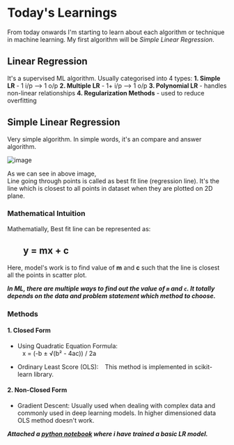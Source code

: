 # Today's Learnings
From today onwards I'm starting to learn about each algorithm or technique in machine learning. My first algorithm will be *Simple Linear Regression*.

## Linear Regression
It's a supervised ML algorithm. Usually categorised into 4 types:
**1. Simple LR** - 1 i/p --> 1 o/p
**2. Multiple LR** - 1+ i/p --> 1 o/p
**3. Polynomial LR** - handles non-linear relationships
**4. Regularization Methods** - used to reduce overfitting


## Simple Linear Regression
Very simple algorithm. In simple words, it's an compare and answer algorithm.

![image](https://github.com/user-attachments/assets/11be0b8d-6c61-4707-9846-4cbdd1c17329)

As we can see in above image,   
    Line going through points is called as best fit line (regression line). It's the line which is closest to all points in dataset when they are plotted on 2D plane.

### Mathematical Intuition
Mathematially, Best fit line can be represented as:   
## &ensp;&ensp;&ensp; y = mx + c

Here, model's work is to find value of **m** and **c** such that the line is closest all the points in scatter plot.

***In ML, there are multiple ways to find out the value of ```m``` and ```c```. It totally depends on the data and problem statement which method to choose.***  
### Methods
#### 1. Closed Form
- Using Quadratic Equation Formula:  
  &ensp; x = (-b ± √(b² - 4ac)) / 2a
  
- Ordinary Least Score (OLS):
  &ensp; This method is implemented in scikit-learn library.

#### 2. Non-Closed Form
- Gradient Descent:
   Usually used when dealing with complex data and commonly used in deep learning models. In higher dimensioned data OLS method doesn't work.


***Attached a [python notebook](./linear-regression.ipynb) where i have trained a basic LR model.***
